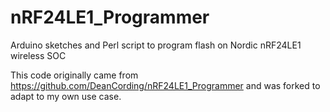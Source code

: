 nRF24LE1\_Programmer
===================

Arduino sketches and Perl script to program flash on Nordic nRF24LE1 wireless SOC

This code originally came from https://github.com/DeanCording/nRF24LE1_Programmer and was forked to adapt to my own use case.
